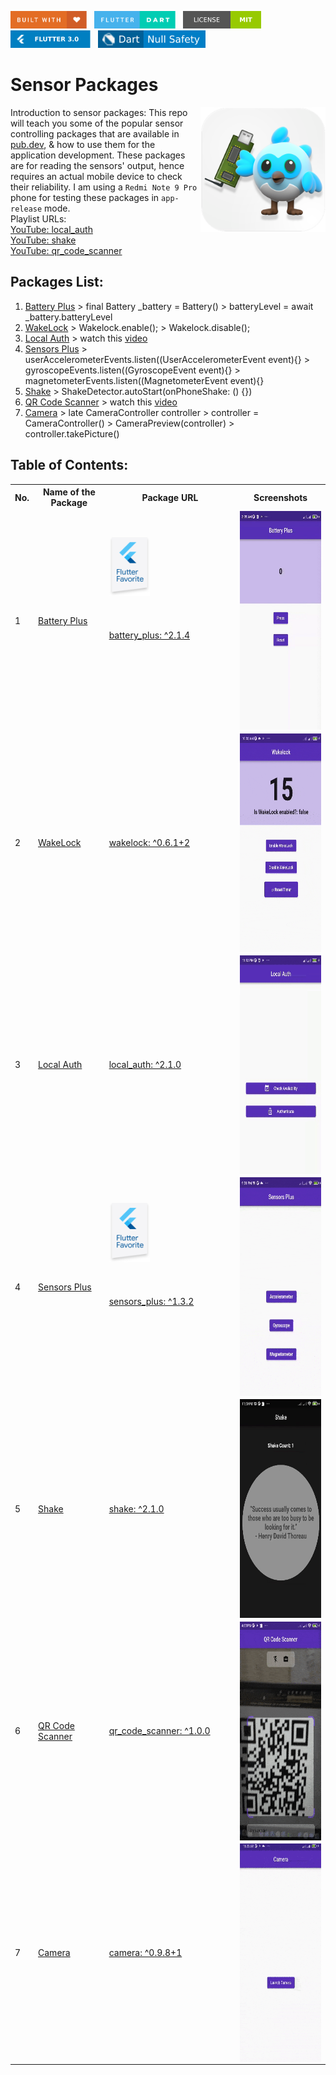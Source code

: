 <img src="screenshots/badges/built-with-love.svg" height="28px"/>&nbsp;&nbsp;
<img src="screenshots/badges/flutter-dart.svg" height="28px" />&nbsp;&nbsp;
<a href="https://choosealicense.com/licenses/mit/" target="_blank"><img src="screenshots/badges/license-MIT.svg" height="28px" /></a>&nbsp;&nbsp;
<img src="screenshots/badges/Flutter-3.svg" height="28px" />&nbsp;&nbsp;
<img src="screenshots/badges/dart-null_safety-blue.svg" height="28px"/>

# Sensor Packages

<img align="right" src="screenshots/app_store_logos/playstore.png" height="200"></img>
Introduction to sensor packages: This repo will teach you some of the popular sensor controlling packages that are available in [pub.dev](https://pub.dev), & how to use them for the application development. These packages are for reading the sensors' output, hence requires an actual mobile device to check their reliability. I am using a `Redmi Note 9 Pro` phone for testing these packages in `app-release` mode.<br>
Playlist URLs: <br>
[YouTube: local_auth](https://www.youtube.com/watch?v=qTuVurGvdbM&t=2s)<br>
[YouTube: shake](https://www.youtube.com/watch?v=XVdexXpJIa0)<br>
[YouTube: qr_code_scanner](https://www.youtube.com/watch?v=hHehIGfX_yU)<br>

## Packages List:

1. [Battery Plus](/lib/1_battery_plus/battery_plus.dart) > final Battery \_battery = Battery() > batteryLevel = await \_battery.batteryLevel
2. [WakeLock](/lib/2_wakelock/wakelock.dart) > Wakelock.enable(); > Wakelock.disable();
3. [Local Auth](/lib/3_local_auth/local_auth.dart) > watch this [video](https://www.youtube.com/watch?v=qTuVurGvdbM&t=2s)
4. [Sensors Plus](/lib/4_sensors_plus/sensors_plus.dart) > userAccelerometerEvents.listen((UserAccelerometerEvent event){} > gyroscopeEvents.listen((GyroscopeEvent event){} > magnetometerEvents.listen((MagnetometerEvent event){}
5. [Shake](/lib/5_shake/shake.dart) > ShakeDetector.autoStart(onPhoneShake: () {})
6. [QR Code Scanner](/lib/6_qr_code_scanner/qr_code_scanner.dart) > watch this [video](https://www.youtube.com/watch?v=hHehIGfX_yU)
7. [Camera](/lib/7_camera/camera.dart) > late CameraController controller > controller = CameraController() > CameraPreview(controller) > controller.takePicture()

## Table of Contents:

<table align="center" style="margin: 0px auto;">
  <tr>
    <th>No.</th>
    <th>Name of the Package</th>
    <th>Package URL</th>
    <th>Screenshots</th>
  </tr>
  <tr>
    <td>1</td>
    <td><a href="lib/1_battery_plus/battery_plus.dart">Battery Plus</a></td>
    <td>&emsp;&emsp;&emsp;&emsp;&emsp;&emsp;&emsp;&emsp;&emsp;&emsp;&emsp;&emsp;
    <img src="screenshots/flutter_favorite_badges/flutter_favorite.png" width="65"><br><br><br><br>
    <a href="https://pub.dev/packages/battery_plus" target="_blank">battery_plus: ^2.1.4</a><br><br><br><br><br><br><br><br></td>
    <td><img align="center" src="screenshots/1_battery_plus.gif" height="350"></img></td>
  </tr>
  <tr>
    <td>2</td>
    <td><a href="lib/2_wakelock/wakelock.dart">WakeLock</a></td>
    <td><a href="https://pub.dev/packages/wakelock" target="_blank">wakelock: ^0.6.1+2</a></td>
    <td><img align="center" src="screenshots/2_wakelock.gif" height="350"></img></td>
  </tr>
  <tr>
    <td>3</td>
    <td><a href="lib/3_local_auth/local_auth.dart">Local Auth</a></td>
    <td><a href="https://pub.dev/packages/local_auth" target="_blank">local_auth: ^2.1.0</a></td>
    <td><img align="center" src="screenshots/3_local_auth.gif" height="350"></img></td>
  </tr>
  <tr>
    <td>4</td>
    <td><a href="lib/4_sensors_plus/sensors_plus.dart">Sensors Plus</a></td>
    <td>&emsp;&emsp;&emsp;&emsp;&emsp;&emsp;&emsp;&emsp;&emsp;&emsp;&emsp;&emsp;
    <img src="screenshots/flutter_favorite_badges/flutter_favorite.png" width="65"><br><br><br><br>
    <a href="https://pub.dev/packages/sensors_plus" target="_blank">sensors_plus: ^1.3.2</a><br><br><br><br><br><br><br><br></td>
    <td><img align="center" src="screenshots/4_sensors_plus.gif" height="350"></img></td>
  </tr>
  <tr>
    <td>5</td>
    <td><a href="lib/5_shake/shake.dart">Shake</a></td>
    <td><a href="https://pub.dev/packages/shake" target="_blank">shake: ^2.1.0</a></td>
    <td><img align="center" src="screenshots/5_shake.gif" height="350"></img></td>
  </tr>
  <tr>
    <td>6</td>
    <td><a href="lib/6_qr_code_scanner/qr_code_scanner.dart">QR Code Scanner</a></td>
    <td><a href="https://pub.dev/packages/qr_code_scanner" target="_blank">qr_code_scanner: ^1.0.0</a></td>
    <td><img align="center" src="screenshots/6_qr_code_scanner.gif" height="350"></img></td>
  </tr>
  <tr>
    <td>7</td>
    <td><a href="lib/7_camera/camera.dart">Camera</a></td>
    <td><a href="https://pub.dev/packages/camera" target="_blank">camera: ^0.9.8+1</a></td>
    <td><img align="center" src="screenshots/7_camera.gif" height="350"></img></td>
  </tr>
</table>
